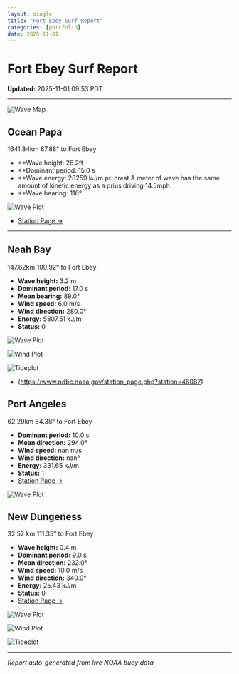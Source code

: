 ```yaml
---
layout: single
title: "Fort Ebey Surf Report"
categories: [portfolio]
date: 2025-11-01
---
```


# Fort Ebey Surf Report
**Updated:** 2025-11-01 09:53 PDT

---
![Wave Map](/plots/maps/pacific.png)

## Ocean Papa 
1641.84km 87.88° to Fort Ebey
- **Wave height: 26.2ft
- **Dominant period: 15.0 s
- **Wave energy: 28259 kJ/m pr. crest
A meter of wave has the same amount of kinetic energy as a prius driving 14.5mph
- **Wave bearing: 116°

![Wave Plot](/plots/waves/Ocean_Papa.png) 

- [Station Page →](https://www.ndbc.noaa.gov/station_page.php?station=46246)
---

## Neah Bay 
147.62km 100.92° to Fort Ebey

- **Wave height:** 3.2 m  
- **Dominant period:** 17.0 s  
- **Mean bearing:** 89.0°  
- **Wind speed:** 6.0 m/s  
- **Wind direction:** 280.0°  
- **Energy:** 5807.51 kJ/m 
- **Status:** 0  

![Wave Plot](/plots/waves/Neah_Bay.png)

![Wind Plot](/plots/wind/Neah_Bay.png) 

![Tideplot](/plots/tidecurrent/Neah_Bay.png) 

- (https://www.ndbc.noaa.gov/station_page.php?station=46087)



## Port Angeles 
62.29km 84.38° to Fort Ebey 
- **Dominant period:** 10.0 s  
- **Mean direction:** 294.0°  
- **Wind speed:** nan m/s  
- **Wind direction:** nan°  
- **Energy:** 331.65 kJ/m  
- **Status:** 1  
- [Station Page →](https://www.ndbc.noaa.gov/station_page.php?station=46267)

![Wave Plot](/plots/waves/Port_Angelis.png)



## New Dungeness 
32.52 km 111.35° to Fort Ebey 

- **Wave height:** 0.4 m  
- **Dominant period:** 9.0 s  
- **Mean direction:** 232.0°  
- **Wind speed:** 10.0 m/s  
- **Wind direction:** 340.0°  
- **Energy:** 25.43 kJ/m  
- **Status:** 0  
- [Station Page →](https://www.ndbc.noaa.gov/station_page.php?station=46088)

![Wave Plot](/plots/waves/New_Dungeness.png)

![Wind Plot](/plots/wind/New_Dungeness.png)

![Tideplot](/plots/tidecurrent/New_Dungeness.png)

---


*Report auto-generated from live NOAA buoy data.*
